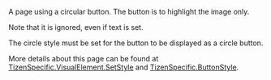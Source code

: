 ﻿A page using a circular button.
The button is to highlight the image only.

Note that it is ignored, even if text is set.

The circle style must be set for the button to be displayed as a circle button.

More details about this page can be found at [TizenSpecific.VisualElement.SetStyle](https://docs.microsoft.com/dotnet/api/xamarin.forms.platformconfiguration.tizenspecific.visualelement.setstyle?view=xamarin-forms) and [TizenSpecific.ButtonStyle](https://docs.microsoft.com/dotnet/api/xamarin.forms.platformconfiguration.tizenspecific.buttonstyle?view=xamarin-forms).


